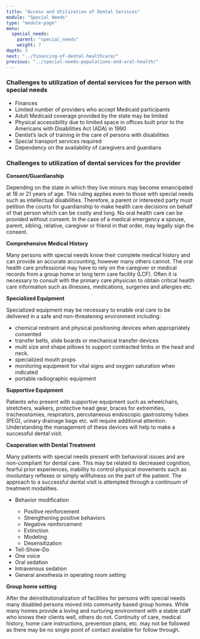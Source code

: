 ```yaml
---
title: "Access and Utilization of Dental Services"
module: "Special Needs"
type: "module-page"
menu:
  special_needs:
    parent: "special_needs"
    weight: 7
depth: 3
next: "../financing-of-dental-healthcare/"
previous: "../special-needs-populations-and-oral-health/"
---
```

<div class="pageblock"><h3>Challenges to utilization of dental services for the person with special needs</h3>
<ul>
<li>Finances </li>
<li>Limited number of providers who accept Medicaid participants</li>
<li>Adult Medicaid coverage provided by the state may be limited</li>
<li>Physical accessibility due to limited space in offices built prior to the Americans with Disabilities Act (ADA) in 1990 </li>
<li>Dentist’s lack of training in the care of persons with disabilities</li>
<li>Special transport services required</li>
<li>Dependency on the availability of caregivers and guardians </li>
</ul>
<h3>Challenges to utilization of dental services for the provider</h3>
<p><strong>Consent/Guardianship</strong></p>
<p>Depending on the state in which they live minors may become emancipated at 18 or 21 years of age. This ruling applies even to those with special needs such as intellectual disabilities. Therefore, a parent or interested party must petition the courts for guardianship to make health care decisions on behalf of that person which can be costly and long. No oral health care can be provided without consent. In the case of a medical emergency a spouse, parent, sibling, relative, caregiver or friend in that order, may legally sign the consent.</p>
<p><strong>Comprehensive Medical History</strong></p>
<p>Many persons with special needs know their complete medical history and can provide an accurate accounting, however many others cannot. The oral health care professional may have to rely on the caregiver or medical records from a group home or long term care facility (LCF). Often it is necessary to consult with the primary care physician to obtain critical health care information such as illnesses, medications, surgeries and allergies etc. </p>
<p><strong>Specialized Equipment</strong></p>
<p>Specialized equipment may be necessary to enable oral care to be delivered in a safe and non-threatening environment including:</p>
<ul>
<li>chemical restraint and physical positioning devices when appropriately consented </li>
<li>transfer belts, slide boards or mechanical transfer devices</li>
<li>multi size and shape pillows to support contracted limbs or the head and neck.</li>
<li>specialized mouth props</li>
<li>monitoring equipment for vital signs and oxygen saturation when indicated</li>
<li>portable radiographic equipment </li>
</ul>
<p><strong>Supportive Equipment</strong></p>
<p>Patients who present with supportive equipment such as wheelchairs, stretchers, walkers, protective head gear, braces for extremities, tracheostomies, respirators, percutaneous endoscopic gastrostomy tubes (PEG), urinary drainage bags etc. will require additional attention. Understanding the management of these devices will help to make a successful dental visit.</p>
<p><strong>Cooperation with Dental Treatment</strong></p>
<p>Many patients with special needs present with behavioral issues and are non-compliant for dental care. This may be related to decreased cognition, fearful prior experiences, inability to control physical movements such as involuntary reflexes or simply willfulness on the part of the patient.  The approach to a successful dental visit is attempted through a continuum of treatment modalities. </p>
</div><div class="pageblock"><ul>
<li>Behavior modification</li>
<ul>
<li>Positive reinforcement</li>
<li>Strengthening positive behaviors</li>
<li>Negative reinforcement</li>
<li>Extinction</li>
<li>Modeling</li>
<li>Desensitization</li>
</ul>
<li>Tell-Show-Do</li>
<li>One voice</li>
<li>Oral sedation</li>
<li>Intravenous sedation</li>
<li>General anesthesia in operating room setting</li>
</ul>
</div><div class="pageblock"><p><strong>Group home setting</strong> </p>
<p>After the deinstitutionalization of facilities for persons with special needs many disabled persons moved into community based group homes. While many homes provide a loving and nurturing environment with a stable staff who knows their clients well, others do not. Continuity of care, medical history, home care instructions, prevention plans, etc. may not be followed as there may be no single point of contact available for follow through. </p>
</div>